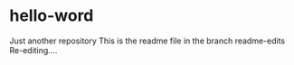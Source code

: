 # hello-word
Just another repository
This is the readme file in the branch readme-edits
Re-editing....
